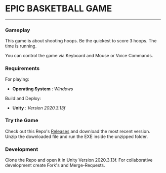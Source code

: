 # EPIC BASKETBALL GAME

---

### Gameplay

This game is about shooting hoops. Be the quickest to score 3 hoops. The time is running.

You can control the game via Keyboard and Mouse or Voice Commands.

### Requirements

For playing:
- **Operating System** : *Windows*

Build and Deploy:
- **Unity** : *Version 2020.3.13f*

### Try the Game

Check out this Repo's [Releases](https://github.com/jshamg/UnityBasketballGame/releases "EPIC BASKETBALL GAME RELEASES") and download the most recent version. Unzip the downloaded file and run the EXE inside the unzipped folder.

### Development

Clone the Repo and open it in Unity Version 2020.3.13f. For collaborative development create Fork's and Merge-Requests.
